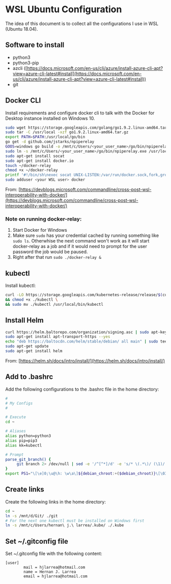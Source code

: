 # WSL Ubuntu Configuration

The idea of this document is to collect all the configurations I use in WSL (Ubuntu 18.04).

## Software to install

- python3
- python3-pip
- azcli ([https://docs.microsoft.com/en-us/cli/azure/install-azure-cli-apt?view=azure-cli-latest#install](https://docs.microsoft.com/en-us/cli/azure/install-azure-cli-apt?view=azure-cli-latest#install))
- git

## Docker CLI

Install requirements and configure docker cli to talk with the Docker for Desktop instance installed on Windows 10.

```bash
sudo wget https://storage.googleapis.com/golang/go1.9.2.linux-amd64.tar.gz
sudo tar -C /usr/local -xzf go1.9.2.linux-amd64.tar.gz
export PATH=$PATH:/usr/local/go/bin
go get -d github.com/jstarks/npiperelay
GOOS=windows go build -o /mnt/c/Users/<your_user_name>/go/bin/npiperelay.exe github.com/jstarks/npiperelay
sudo ln -s /mnt/c/Users/<your_user_name>/go/bin/npiperelay.exe /usr/local/bin/npiperelay.exe
sudo apt-get install socat
sudo apt-get install docker.io
touch ~/docker-relay
chmod +x ~/docker-relay
printf '#!/bin/sh\nexec socat UNIX-LISTEN:/var/run/docker.sock,fork,group=docker,umask=007 EXEC:"npiperelay.exe -ep -s //./pipe/docker_engine",nofork' > ~/docker-relay
sudo adduser <your WSL user> docker
```

From: [https://devblogs.microsoft.com/commandline/cross-post-wsl-interoperability-with-docker/](https://devblogs.microsoft.com/commandline/cross-post-wsl-interoperability-with-docker/)

### Note on running docker-relay:

1. Start Docker for Windows
1. Make sure `sudo` has your credential cached by running something like `sudo ls`. Otherwhise the next command won't work as it will start docker-relay as a job and if it would need to prompt for the user password the job would be paused.
1. Right after that run `sudo ./docker-relay &`

## kubectl

Install kubectl:

```bash
curl -LO https://storage.googleapis.com/kubernetes-release/release/$(curl -s https://storage.googleapis.com/kubernetes-release/release/stable.txt)/bin/linux/amd64/kubectl \
&& chmod +x ./kubectl \
&& sudo mv ./kubectl /usr/local/bin/kubectl
```

## Install Helm

```bash
curl https://helm.baltorepo.com/organization/signing.asc | sudo apt-key add -
sudo apt-get install apt-transport-https --yes
echo "deb https://baltocdn.com/helm/stable/debian/ all main" | sudo tee /etc/apt/sources.list.d/helm-stable-debian.list
sudo apt-get update
sudo apt-get install helm
```

From: [https://helm.sh/docs/intro/install/](https://helm.sh/docs/intro/install/)

## Add to .bashrc

Add the following configurations to the .bashrc file in the home directory:

```bash
#
# My Configs
#

# Execute
cd ~

# Aliases
alias python=python3
alias pip=pip3
alias kk=kubectl

# Prompt
parse_git_branch() {
     git branch 2> /dev/null | sed -e '/^[^*]/d' -e 's/* \(.*\)/ (\1)/'
}
export PS1="\[\e]0;\u@\h: \w\a\]${debian_chroot:+($debian_chroot)}\[\033[01;32m\]\u@\h\[\033[00m\]:\[\033[01;34m\]\w\[\033[00m\]\[\033[33m\]\$(parse_git_branch)\[\033[00m\]\$ "
```

## Create links

Create the following links in the home directory:

```bash
cd ~
ln -s /mnt/d/Git/ ./git
# For the next one kubectl must be installed on Windows first
ln -s /mnt/c/Users/hernan\ j.\ larrea/.kube/ ./.kube
```

## Set ~/.gitconfig file

Set ~/.gitconfig file with the following content:

```
[user]
        mail = hjlarrea@hotmail.com
        name = Hernan J. Larrea
        email = hjlarrea@hotmail.com
```